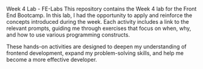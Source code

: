Week 4 Lab - FE-Labs
This repository contains the Week 4 lab for the Front End Bootcamp. In this lab, I had the opportunity to apply and reinforce the concepts introduced during the week. Each activity includes a link to the relevant prompts, guiding me through exercises that focus on when, why, and how to use various programming constructs.

These hands-on activities are designed to deepen my understanding of frontend development, expand my problem-solving skills, and help me become a more effective developer.
